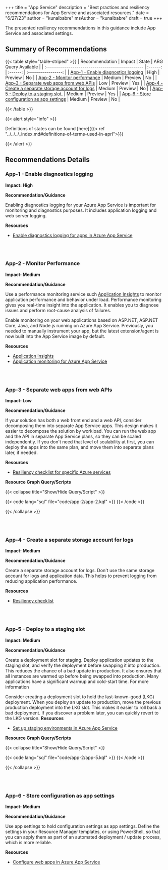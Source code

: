 +++
title = "App Service"
description = "Best practices and resiliency recommendations for App Service and associated resources."
date = "6/27/23"
author = "kunalbabre"
msAuthor = "kunalbabre"
draft = true
+++

The presented resiliency recommendations in this guidance include App Service and associated settings.

## Summary of Recommendations

{{< table style="table-striped" >}}
| Recommendation | Impact | State | ARG Query Available |
| :------------------------------------------------ | :------: | :------: | :-----------------: |
| [App-1 - Enable diagnostics logging](#app-1---enable-diagnostics-logging) | High | Preview | No |
| [App-2 - Monitor performance](#app-2---monitor-performance) | Medium | Preview | No |
| [App-3 - Separate web apps from web APIs](#app-3---separate-web-apps-from-web-apis) | Low | Preview | Yes |
| [App-4 - Create a separate storage account for logs](#app-4---create-a-separate-storage-account-for-logs) | Medium | Preview | No |
| [App-5 - Deploy to a staging slot.](#app-5---deploy-to-a-staging-slot) | Medium | Preview | Yes |
| [App-6 - Store configuration as app settings](#app-6---store-configuration-as-app-settings) | Medium | Preview | No |

{{< /table >}}

{{< alert style="info" >}}

Definitions of states can be found [here]({{< ref "../../../_index.md#definitions-of-terms-used-in-aprl">}})

{{< /alert >}}

## Recommendations Details

### App-1 - Enable diagnostics logging

**Impact: High**

**Recommendation/Guidance**

Enabling diagnostics logging for your Azure App Service is important for monitoring and diagnostics purposes. It includes application logging and web server logging.

**Resources**

- [Enable diagnostics logging for apps in Azure App Service](https://learn.microsoft.com/en-us/azure/app-service/troubleshoot-diagnostic-logs)

<br><br>

### App-2 - Monitor Performance

**Impact: Medium**

**Recommendation/Guidance**

Use a performance monitoring service such [Application Insights](https://learn.microsoft.com/en-us/azure/application-insights/app-insights-overview) to monitor application performance and behavior under load. Performance monitoring gives you real-time insight into the application. It enables you to diagnose issues and perform root-cause analysis of failures.

Enable monitoring on your web applications based on ASP.NET, ASP.NET Core, Java, and Node.js running on Azure App Service. Previously, you needed to manually instrument your app, but the latest extension/agent is now built into the App Service image by default.

**Resources**

- [Application Insights](https://learn.microsoft.com/en-us/azure/application-insights/app-insights-overview)
- [Application monitoring for Azure App Service](https://learn.microsoft.com/en-us/azure/azure-monitor/app/azure-web-apps)

<br><br>

### App-3 - Separate web apps from web APIs

**Impact: Low**

**Recommendation/Guidance**

If your solution has both a web front end and a web API, consider decomposing them into separate App Service apps. This design makes it easier to decompose the solution by workload. You can run the web app and the API in separate App Service plans, so they can be scaled independently. If you don't need that level of scalability at first, you can deploy the apps into the same plan, and move them into separate plans later, if needed.

**Resources**

- [Resiliency checklist for specific Azure services](https://learn.microsoft.com/en-us/azure/architecture/checklist/resiliency-per-service#app-service)

**Resource Graph Query/Scripts**

{{< collapse title="Show/Hide Query/Script" >}}

{{< code lang="sql" file="code/app-2/app-2.kql" >}} {{< /code >}}

{{< /collapse >}}

<br><br>

### App-4 - Create a separate storage account for logs

**Impact: Medium**

**Recommendation/Guidance**

Create a separate storage account for logs. Don't use the same storage account for logs and application data. This helps to prevent logging from reducing application performance.

**Resources**

- [Resiliency checklist](https://learn.microsoft.com/en-us/azure/architecture/checklist/resiliency-per-service#app-service)

<br><br>

### App-5 - Deploy to a staging slot

**Impact: Medium**

**Recommendation/Guidance**

Create a deployment slot for staging. Deploy application updates to the staging slot, and verify the deployment before swapping it into production. This reduces the chance of a bad update in production. It also ensures that all instances are warmed up before being swapped into production. Many applications have a significant warmup and cold-start time. For more information

Consider creating a deployment slot to hold the last-known-good (LKG) deployment. When you deploy an update to production, move the previous production deployment into the LKG slot. This makes it easier to roll back a bad deployment. If you discover a problem later, you can quickly revert to the LKG version.
**Resources**

- [Set up staging environments in Azure App Service](https://learn.microsoft.com/en-us/azure/app-service-web/web-sites-staged-publishing)

**Resource Graph Query/Scripts**

{{< collapse title="Show/Hide Query/Script" >}}

{{< code lang="sql" file="code/app-2/app-5.kql" >}} {{< /code >}}

{{< /collapse >}}

<br><br>

### App-6 - Store configuration as app settings

**Impact: Medium**

**Recommendation/Guidance**

Use app settings to hold configuration settings as app settings. Define the settings in your Resource Manager templates, or using PowerShell, so that you can apply them as part of an automated deployment / update process, which is more reliable.

**Resources**

- [Configure web apps in Azure App Service](https://learn.microsoft.com/en-us/azure/app-service-web/web-sites-configure)

<br><br>

